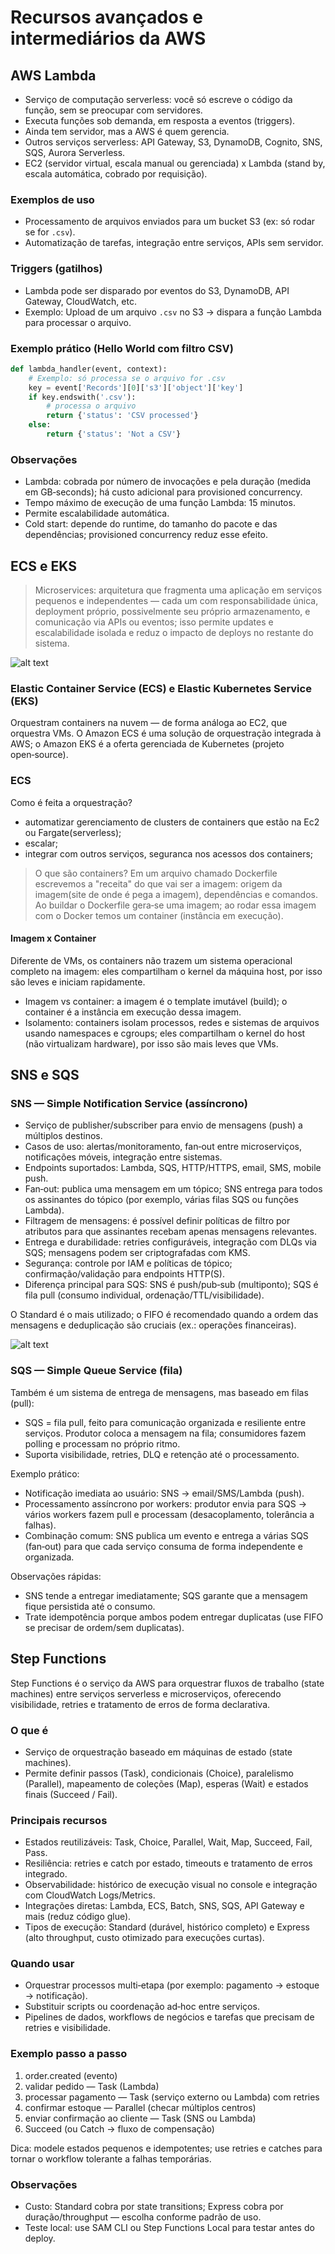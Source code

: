 

# Recursos avançados e intermediários da AWS


## AWS Lambda

- Serviço de computação serverless: você só escreve o código da função, sem se preocupar com servidores.
- Executa funções sob demanda, em resposta a eventos (triggers).
- Ainda tem servidor, mas a AWS é quem gerencia.
- Outros serviços serverless: API Gateway, S3, DynamoDB, Cognito, SNS, SQS, Aurora Serverless.
- EC2 (servidor virtual, escala manual ou gerenciada) x Lambda (stand by, escala automática, cobrado por requisição).

### Exemplos de uso

- Processamento de arquivos enviados para um bucket S3 (ex: só rodar se for `.csv`).
- Automatização de tarefas, integração entre serviços, APIs sem servidor.

### Triggers (gatilhos)

- Lambda pode ser disparado por eventos do S3, DynamoDB, API Gateway, CloudWatch, etc.
- Exemplo: Upload de um arquivo `.csv` no S3 → dispara a função Lambda para processar o arquivo.

### Exemplo prático (Hello World com filtro CSV)

```python
def lambda_handler(event, context):
    # Exemplo: só processa se o arquivo for .csv
    key = event['Records'][0]['s3']['object']['key']
    if key.endswith('.csv'):
        # processa o arquivo
        return {'status': 'CSV processed'}
    else:
        return {'status': 'Not a CSV'}
```

### Observações

- Lambda: cobrada por número de invocações e pela duração (medida em GB‑seconds); há custo adicional para provisioned concurrency.
- Tempo máximo de execução de uma função Lambda: 15 minutos.
- Permite escalabilidade automática.
- Cold start: depende do runtime, do tamanho do pacote e das dependências; provisioned concurrency reduz esse efeito.

## ECS e EKS

>Microservices: arquitetura que fragmenta uma aplicação em serviços pequenos e independentes — cada um com responsabilidade única, deployment próprio, possivelmente seu próprio armazenamento, e comunicação via APIs ou eventos; isso permite updates e escalabilidade isolada e reduz o impacto de deploys no restante do sistema.

![alt text](./images/monolithivsMicroService.png)

### Elastic Container Service (ECS) e Elastic Kubernetes Service (EKS)

Orquestram containers na nuvem — de forma análoga ao EC2, que orquestra VMs. O Amazon ECS é uma solução de orquestração integrada à AWS; o Amazon EKS é a oferta gerenciada de Kubernetes (projeto open‑source).

### ECS

Como é feita a orquestração?
- automatizar gerenciamento de clusters de containers que estão na Ec2 ou Fargate(serverless);
- escalar;
- integrar com outros serviços, seguranca nos acessos dos containers;

>O que são containers? Em um arquivo chamado Dockerfile escrevemos a "receita" do que vai ser a imagem: origem da imagem(site de onde é pega a imagem), dependências e comandos. Ao buildar o Dockerfile gera‑se uma imagem; ao rodar essa imagem com o Docker temos um container (instância em execução).

#### Imagem x Container

Diferente de VMs, os containers não trazem um sistema operacional completo na imagem: eles compartilham o kernel da máquina host, por isso são leves e iniciam rapidamente.

 - Imagem vs container: a imagem é o template imutável (build); o container é a instância em execução dessa imagem.
 - Isolamento: containers isolam processos, redes e sistemas de arquivos usando namespaces e cgroups; eles compartilham o kernel do host (não virtualizam hardware), por isso são mais leves que VMs.

## SNS e SQS

### SNS — Simple Notification Service (assíncrono)

- Serviço de publisher/subscriber para envio de mensagens (push) a múltiplos destinos.
- Casos de uso: alertas/monitoramento, fan‑out entre microserviços, notificações móveis, integração entre sistemas.
- Endpoints suportados: Lambda, SQS, HTTP/HTTPS, email, SMS, mobile push.
- Fan‑out: publica uma mensagem em um tópico; SNS entrega para todos os assinantes do tópico (por exemplo, várias filas SQS ou funções Lambda).
- Filtragem de mensagens: é possível definir políticas de filtro por atributos para que assinantes recebam apenas mensagens relevantes.
- Entrega e durabilidade: retries configuráveis, integração com DLQs via SQS; mensagens podem ser criptografadas com KMS.
- Segurança: controle por IAM e políticas de tópico; confirmação/validação para endpoints HTTP(S).
- Diferença principal para SQS: SNS é push/pub‑sub (multiponto); SQS é fila pull (consumo individual, ordenação/TTL/visibilidade).

O Standard é o mais utilizado; o FIFO é recomendado quando a ordem das mensagens e deduplicação são cruciais (ex.: operações financeiras).

![alt text](./images/typesSNS.png)

### SQS — Simple Queue Service (fila)

Também é um sistema de entrega de mensagens, mas baseado em filas (pull):

- SQS = fila pull, feito para comunicação organizada e resiliente entre serviços. Produtor coloca a mensagem na fila; consumidores fazem polling e processam no próprio ritmo.
- Suporta visibilidade, retries, DLQ e retenção até o processamento.

Exemplo prático:

- Notificação imediata ao usuário: SNS → email/SMS/Lambda (push).
- Processamento assíncrono por workers: produtor envia para SQS → vários workers fazem pull e processam (desacoplamento, tolerância a falhas).
- Combinação comum: SNS publica um evento e entrega a várias SQS (fan‑out) para que cada serviço consuma de forma independente e organizada.

Observações rápidas:

- SNS tende a entregar imediatamente; SQS garante que a mensagem fique persistida até o consumo.
- Trate idempotência porque ambos podem entregar duplicatas (use FIFO se precisar de ordem/sem duplicatas).

## Step Functions

Step Functions é o serviço da AWS para orquestrar fluxos de trabalho (state machines) entre serviços serverless e microserviços, oferecendo visibilidade, retries e tratamento de erros de forma declarativa.

### O que é

- Serviço de orquestração baseado em máquinas de estado (state machines).
- Permite definir passos (Task), condicionais (Choice), paralelismo (Parallel), mapeamento de coleções (Map), esperas (Wait) e estados finais (Succeed / Fail).

### Principais recursos

- Estados reutilizáveis: Task, Choice, Parallel, Wait, Map, Succeed, Fail, Pass.
- Resiliência: retries e catch por estado, timeouts e tratamento de erros integrado.
- Observabilidade: histórico de execução visual no console e integração com CloudWatch Logs/Metrics.
- Integrações diretas: Lambda, ECS, Batch, SNS, SQS, API Gateway e mais (reduz código glue).
- Tipos de execução: Standard (durável, histórico completo) e Express (alto throughput, custo otimizado para execuções curtas).

### Quando usar

- Orquestrar processos multi‑etapa (por exemplo: pagamento → estoque → notificação).
- Substituir scripts ou coordenação ad‑hoc entre serviços.
- Pipelines de dados, workflows de negócios e tarefas que precisam de retries e visibilidade.

### Exemplo passo a passo

1. order.created (evento)
2. validar pedido — Task (Lambda)
3. processar pagamento — Task (serviço externo ou Lambda) com retries
4. confirmar estoque — Parallel (checar múltiplos centros)
5. enviar confirmação ao cliente — Task (SNS ou Lambda)
6. Succeed (ou Catch → fluxo de compensação)

Dica: modele estados pequenos e idempotentes; use retries e catches para tornar o workflow tolerante a falhas temporárias.

### Observações

- Custo: Standard cobra por state transitions; Express cobra por duração/throughput — escolha conforme padrão de uso.
- Teste local: use SAM CLI ou Step Functions Local para testar antes do deploy.